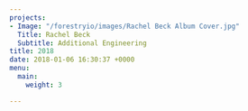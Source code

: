 ```yaml
---
projects:
- Image: "/forestryio/images/Rachel Beck Album Cover.jpg"
  Title: Rachel Beck
  Subtitle: Additional Engineering
title: 2018
date: 2018-01-06 16:30:37 +0000
menu:
  main:
    weight: 3

---
```

